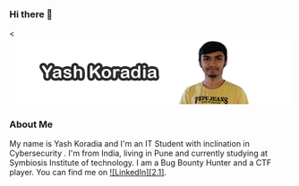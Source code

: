 ### Hi there 👋

<![](1.png)


###  About Me
My name is Yash Koradia and I'm an IT Student with inclination in Cybersecurity . I'm from India, living in Pune and currently studying at Symbiosis Institute of technology. I am a Bug Bounty Hunter and a CTF player. You can find me on [![LinkedIn][2.1]][2].


[2]: https://www.linkedin.com/in/yash-koradia/
